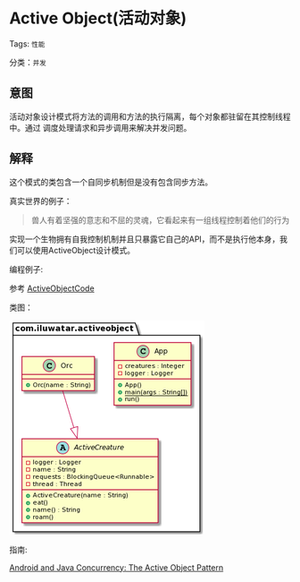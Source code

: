 # Active Object(活动对象)

Tags: `性能`

分类：`并发`

## 意图

活动对象设计模式将方法的调用和方法的执行隔离，每个对象都驻留在其控制线程中。通过
调度处理请求和异步调用来解决并发问题。

## 解释

这个模式的类包含一个自同步机制但是没有包含同步方法。

真实世界的例子：

> 兽人有着坚强的意志和不屈的灵魂，它看起来有一组线程控制着他们的行为

实现一个生物拥有自我控制机制并且只暴露它自己的API，而不是执行他本身，我们可以使用ActiveObject设计模式。

编程例子:

参考 [ActiveObjectCode](../src/ActiveObject)

类图：

![Active-Object.png](../docImages/Active-Object.png)

指南:

[Android and Java Concurrency: The Active Object Pattern](https://www.youtube.com/watch?v=Cd8t2u5Qmvc)


